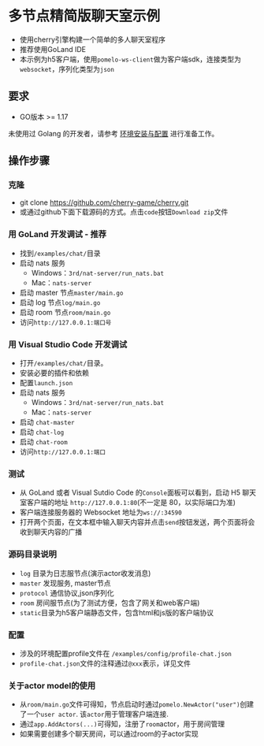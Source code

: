 # 多节点精简版聊天室示例

- 使用cherry引擎构建一个简单的多人聊天室程序
- 推荐使用GoLand IDE
- 本示例为h5客户端，使用`pomelo-ws-client`做为客户端sdk，连接类型为`websocket`，序列化类型为`json`

## 要求

- GO版本 >= 1.17

未使用过 Golang 的开发者，请参考 [环境安装与配置](../../_docs/env-setup.md) 进行准备工作。

## 操作步骤

### 克隆

- git clone https://github.com/cherry-game/cherry.git
- 或通过github下面下载源码的方式。点击`code`按钮`Download zip`文件

### 用 GoLand 开发调试 - 推荐

- 找到`/examples/chat/`目录
- 启动 nats 服务
  - Windows：`3rd/nat-server/run_nats.bat`
  - Mac：`nats-server`
- 启动 master 节点`master/main.go`
- 启动 log 节点`log/main.go`
- 启动 room 节点`room/main.go`
- 访问`http://127.0.0.1:端口号`

### 用 Visual Studio Code 开发调试

- 打开`/examples/chat/`目录。
- 安装必要的插件和依赖
- 配置`launch.json`
- 启动 nats 服务
  - Windows：`3rd/nat-server/run_nats.bat`
  - Mac：`nats-server`
- 启动 `chat-master`
- 启动 `chat-log`
- 启动 `chat-room`
- 访问`http://127.0.0.1:端口`

### 测试

- 从 GoLand 或者 Visual Sutdio Code 的`Console`面板可以看到，启动 H5 聊天室客户端的地址 `http://127.0.0.1:80`(不一定是 80，以实际端口为准)
- 客户端连接服务器的 Websocket 地址为`ws://:34590`
- 打开两个页面，在文本框中输入聊天内容并点击`send`按钮发送，两个页面将会收到聊天内容的广播

### 源码目录说明

- `log` 目录为日志服节点(演示actor收发消息)
- `master` 发现服务, master节点
- `protocol` 通信协议,json序列化
- `room` 房间服节点(为了测试方便，包含了网关和web客户端)
- `static`目录为h5客户端静态文件，包含html和js版的客户端协议

### 配置

- 涉及的环境配置profile文件在 `/examples/config/profile-chat.json`
- `profile-chat.json`文件的注释通过`@xxx`表示，详见文件

### 关于actor model的使用

- 从`room/main.go`文件可得知，节点启动时通过`pomelo.NewActor("user")`创建了一个`user actor`. 该`actor`用于管理客户端连接.
- 通过`app.AddActors(...)`可得知，注册了`room`actor，用于房间管理
- 如果需要创建多个聊天房间，可以通过room的子actor实现